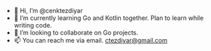 - 👋 Hi, I’m @cenktezdiyar
- 🌱 I’m currently learning Go and Kotlin together. Plan to learn while writing code.
- 💞️ I’m looking to collaborate on Go projects.
- 📫 You can reach me via email. ctezdiyar@gmail.com

<!---
cenktezdiyar/cenktezdiyar is a ✨ special ✨ repository because its `README.md` (this file) appears on your GitHub profile.
You can click the Preview link to take a look at your changes.
--->
